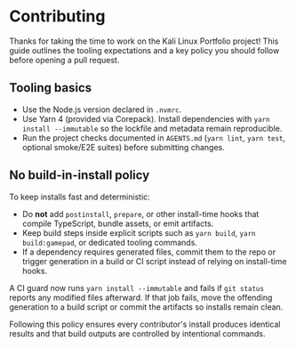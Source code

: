 # Contributing

Thanks for taking the time to work on the Kali Linux Portfolio project! This guide outlines the tooling expectations and a key policy you should follow before opening a pull request.

## Tooling basics

- Use the Node.js version declared in `.nvmrc`.
- Use Yarn 4 (provided via Corepack). Install dependencies with `yarn install --immutable` so the lockfile and metadata remain reproducible.
- Run the project checks documented in `AGENTS.md` (`yarn lint`, `yarn test`, optional smoke/E2E suites) before submitting changes.

## No build-in-install policy

To keep installs fast and deterministic:

- Do **not** add `postinstall`, `prepare`, or other install-time hooks that compile TypeScript, bundle assets, or emit artifacts.
- Keep build steps inside explicit scripts such as `yarn build`, `yarn build:gamepad`, or dedicated tooling commands.
- If a dependency requires generated files, commit them to the repo or trigger generation in a build or CI script instead of relying on install-time hooks.

A CI guard now runs `yarn install --immutable` and fails if `git status` reports any modified files afterward. If that job fails, move the offending generation to a build script or commit the artifacts so installs remain clean.

Following this policy ensures every contributor's install produces identical results and that build outputs are controlled by intentional commands.
